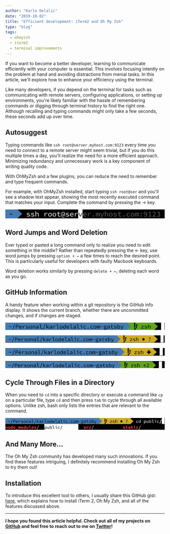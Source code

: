 ```yaml
---
author: "Karlo Delalic"
date: "2019-10-02"
title: "Efficient development: iTerm2 and Oh My Zsh"
type: "blog"
tags: 
  - ohmyzsh
  - iterm2
  - terminal improvements
---
```

If you want to become a better developer, learning to communicate efficiently with your computer is essential. This involves focusing intently on the problem at hand and avoiding distractions from menial tasks. In this article, we'll explore how to enhance your efficiency using the terminal.
<!-- end -->
Like many developers, if you depend on the terminal for tasks such as communicating with remote servers, configuring applications, or setting up environments, you're likely familiar with the hassle of remembering commands or digging through terminal history to find the right one. Although recalling and typing commands might only take a few seconds, these seconds add up over time.

## Autosuggest

Typing commands like `ssh root@server.myhost.com:9123` every time you need to connect to a remote server might seem trivial, but if you do this multiple times a day, you'll realize the need for a more efficient approach. Minimizing redundancy and unnecessary work is a key component of writing quality code.

With OhMyZsh and a few plugins, you can reduce the need to remember and type frequent commands.

For example, with OhMyZsh installed, start typing `ssh root@ser` and you'll see a shadow text appear, showing the most recently executed command that matches your input. Complete the command by pressing the → key.

![Autosuggestion example](./autosuggest.png)

## Word Jumps and Word Deletion

Ever typed or pasted a long command only to realize you need to edit something in the middle? Rather than repeatedly pressing the ← key, use word jumps by pressing `option + ←` a few times to reach the desired point. This is particularly useful for developers with faulty Macbook keyboards.

Word deletion works similarly by pressing `delete + ←`, deleting each word as you go.

## GitHub Information

A handy feature when working within a git repository is the GitHub info display. It shows the current branch, whether there are uncommitted changes, and if changes are staged.

![Clean tree on branch 'zsh'](./clean.png)

![Unstaged changes](./unstaged.png)

![Staged changes](./staged.png)

![Committed changes](./committed.png)

## Cycle Through Files in a Directory

When you need to `cd` into a specific directory or execute a command like `cp` on a particular file, type `cd` and then press `tab` to cycle through all available options. Unlike zsh, bash only lists the entries that are relevant to the command.

![Cycling through files by pressing the tab key](./cycle.png)

## And Many More...

The Oh My Zsh community has developed many such innovations. If you find these features intriguing, I definitely recommend installing Oh My Zsh to try them out!

## Installation

To introduce this excellent tool to others, I usually share this GitHub gist: [here](https://gist.github.com/kevin-smets/8568070#how-to-install), which explains how to install iTerm 2, Oh My Zsh, and all of the features discussed above.

---
__I hope you found this article helpful. Check out all of my projects on [GitHub](https://github.com/kdelalic) and feel free to reach out to me on [Twitter](https://twitter.com/karlodelalic)!__

